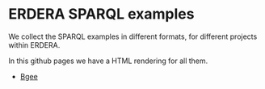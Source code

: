 # ERDERA SPARQL examples

We collect the SPARQL examples in different formats,
for different projects within ERDERA.

In this github pages we have a HTML rendering for all them.

 * [Bgee](./examples/Bgee/)


